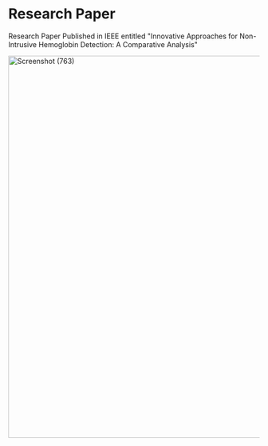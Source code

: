 # Research Paper
Research Paper Published in IEEE entitled "Innovative Approaches for Non-Intrusive Hemoglobin Detection: A Comparative Analysis"


<img width="1110" height="765" alt="Screenshot (763)" src="https://github.com/user-attachments/assets/bcde8b79-c627-4ff9-9148-4b5e7fba0531" />
